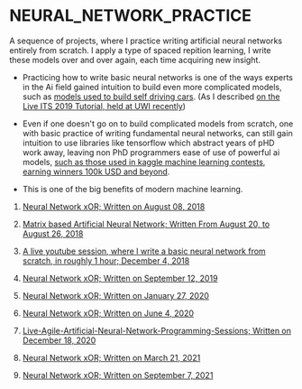 # NEURAL_NETWORK_PRACTICE

A sequence of projects, where I practice writing artificial neural networks entirely from scratch. I apply a type of spaced repition learning, I write these models over and over again, each time acquiring new insight. 

* Practicing how to write basic neural networks is one of the ways experts in the Ai field gained intuition to build even more complicated models, such as [models used to build self driving cars](https://www.youtube.com/watch?v=WBkgs4u5tW0). (As I described [on the Live ITS 2019 Tutorial, held at UWI recently](https://github.com/JordanMicahBennett/Live-ITS-2019-Artificial-Neural-Network-Tutorial-Code))

* Even if one doesn't go on to build complicated models from scratch, one with basic practice of writing fundamental neural networks, can still gain intuition to use libraries like tensorflow which abstract years of pHD work away, leaving non PhD programmers ease of use of powerful ai models, [such as those used in kaggle machine learning contests, earning winners 100k USD and beyond](https://www.kaggle.com/).

* This is one of the big benefits of modern machine learning.


1. [Neural Network xOR; Written on August 08, 2018](https://github.com/JordanMicahBennett/NEURAL-NETWORK-SIMPLE_V0.1)

2. [Matrix based Artificial Neural Network; Written From August 20, to August 26, 2018](https://github.com/JordanMicahBennett/NEURAL-NETWORK-SIMPLE-MATRIX-VERSION/)

3. [A live youtube session, where I write a basic neural network from scratch, in roughly 1 hour; December 4, 2018](https://github.com/JordanMicahBennett/BASIC-ARTIFICIAL-NEURAL-NETWORK_FROM-LIVE-JAVA-SESSION)

4. [Neural Network xOR; Written on September 12, 2019](https://github.com/JordanMicahBennett/NEURAL-NETWORK-SIMPLE-V2)

5. [Neural Network xOR; Written on January 27, 2020](https://github.com/JordanMicahBennett/NEURAL-NETWORK-SIMPLE-JAN_2020/)

6. [Neural Network xOR; Written on June 4, 2020](https://github.com/JordanMicahBennett/NEURAL-NETWORK-SIMPLE-JUNE_2020)

7. [Live-Agile-Artificial-Neural-Network-Programming-Sessions; Written on December 18, 2020](https://github.com/JordanMicahBennett/Live-Agile-Artificial-Neural-Network-Programming-Sessions)

8. [Neural Network xOR; Written on March 21, 2021](https://github.com/JordanMicahBennett/NEURAL-NETWORK-SIMPLE-MARCH_21_2021)
9. [Neural Network xOR; Written on September 7, 2021](https://github.com/g0dEngineer/NEURAL_NETWORK_PRACTICE_2021_SEPTEMBER)
